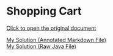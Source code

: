 # Shopping Cart

[Click to open the original document](https://docs.google.com/document/d/1dmzUOzn2xc1SJ7myohmhplJuxWN52420rluoFHqOE1o/edit?usp=sharing)

[My Solution (Annotated Markdown File)](./Assignment.md)
<br>
[My Solution (Raw Java File)](./Assignment.java)

